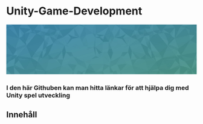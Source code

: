 # Unity-Game-Development

![Banner](header.jpg)

### I den här Githuben kan man hitta länkar för att hjälpa dig med Unity spel utveckling

## Innehåll

